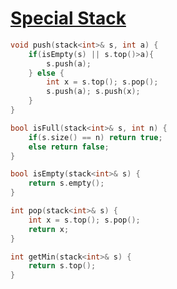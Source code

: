 # [Special Stack](https://www.geeksforgeeks.org/problems/special-stack/1)

```c++
void push(stack<int>& s, int a) {
    if(isEmpty(s) || s.top()>a){ 
        s.push(a);
    } else {
        int x = s.top(); s.pop();
        s.push(a); s.push(x);
    }
}

bool isFull(stack<int>& s, int n) {
    if(s.size() == n) return true;
    else return false;
}

bool isEmpty(stack<int>& s) {
    return s.empty();
}

int pop(stack<int>& s) {
    int x = s.top(); s.pop();
    return x;
}

int getMin(stack<int>& s) {
    return s.top();
}
```